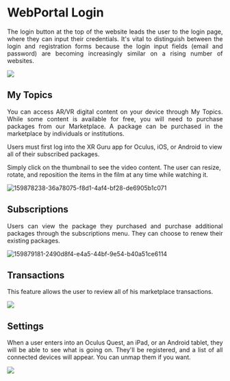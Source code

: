# WebPortal Login

<p align="justify"> The login button at the top of the website leads the user to the login page, where they can input their credentials. It's vital to distinguish between the login and registration forms because the login input fields (email and password) are becoming increasingly similar on a rising number of websites.</p>
 <img src="https://user-images.githubusercontent.com/105265661/167817197-98e76f1a-6ac1-423c-9e0a-7a626ef97087.png">
 

## My Topics
<p align="justify">
You can access AR/VR digital content on your device through My Topics. While some content is available for free, you will need to purchase packages from our Marketplace. A package can be purchased in the marketplace by individuals or institutions.

Users must first log into the XR Guru app for Oculus, iOS, or Android to view all of their subscribed packages.

Simply click on the thumbnail to see the video content. The user can resize, rotate, and reposition the items in the film at any time while watching it.
</p>

![159878238-36a78075-f8d1-4af4-bf28-de6905b1c071](https://user-images.githubusercontent.com/105265661/167817319-191aa3ab-e3d4-4ce8-b141-c870f874e98b.png)

 
## Subscriptions
<p align="justify">
Users can view the package they purchased and purchase additional packages through the subscriptions menu. They can choose to renew their existing packages.
</p>
 
 
 ![159879181-2490d8f4-e4a5-44bf-9e54-b40a51ce6114](https://user-images.githubusercontent.com/105265661/167818461-319ace66-6fd1-44f4-b21d-7c6774db8827.png)


## Transactions

This feature allows the user to review all of his marketplace transactions.
 
  <img src="https://user-images.githubusercontent.com/105265661/167820204-2b24eed5-7fdc-4216-a9f6-7fb32386f041.png">
 



## Settings
<p align="justify">
When a user enters into an Oculus Quest, an iPad, or an Android tablet, they will be able to see what is going on. They'll be registered, and a list of all connected devices will appear. You can unmap them if you want.
</p>
 <img src="https://user-images.githubusercontent.com/105265661/167820025-616b410a-2872-4856-aa12-b7cae403caba.png">


 

